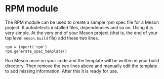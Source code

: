 # RPM module

The RPM module can be used to create a sample rpm spec file for a Meson project. It autodetects installed files, dependencies and so on. Using it is very simple. At the very end of your Meson project (that is, the end of your top level `meson.build` file) add these two lines.

```meson
rpm = import('rpm')
rpm.generate_spec_template()
```

Run Meson once on your code and the template will be written in your build directory. Then remove the two lines above and manually edit the template to add missing information. After this it is ready for use.
